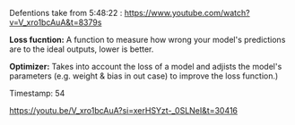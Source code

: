 Defentions take from 5:48:22 : https://www.youtube.com/watch?v=V_xro1bcAuA&t=8379s

**Loss fucntion:** A function to measure how wrong your model's predictions
are to the ideal outputs, lower is better.

**Optimizer:** Takes into account the loss of a model and adjists the model's
parameters (e.g. weight & bias in out case) to improve the loss function.)

Timestamp: 54

https://youtu.be/V_xro1bcAuA?si=xerHSYzt-_0SLNeI&t=30416
